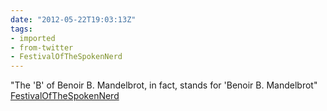```yaml
---
date: "2012-05-22T19:03:13Z"
tags:
- imported
- from-twitter
- FestivalOfTheSpokenNerd
---
```

"The 'B' of Benoir B. Mandelbrot, in fact, stands for 'Benoir B. Mandelbrot" [FestivalOfTheSpokenNerd](/tags/festivalofthespokennerd)
